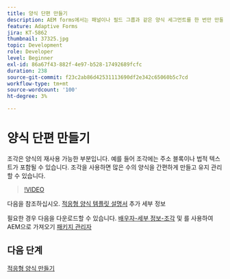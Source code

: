 ```yaml
---
title: 양식 단편 만들기
description: AEM forms에서는 패널이나 필드 그룹과 같은 양식 세그먼트를 한 번만 만들어 적응형 양식에서 재사용할 수 있는 편리한 메커니즘을 제공합니다.
feature: Adaptive Forms
jira: KT-5862
thumbnail: 37325.jpg
topic: Development
role: Developer
level: Beginner
exl-id: 86a67f43-882f-4e97-b528-17492689fcfc
duration: 238
source-git-commit: f23c2ab86d42531113690df2e342c65060b5c7cd
workflow-type: tm+mt
source-wordcount: '100'
ht-degree: 3%

---
```


# 양식 단편 만들기

조각은 양식의 재사용 가능한 부분입니다. 예를 들어 조각에는 주소 블록이나 법적 텍스트가 포함될 수 있습니다. 조각을 사용하면 많은 수의 양식을 간편하게 만들고 유지 관리할 수 있습니다.


>[!VIDEO](https://video.tv.adobe.com/v/37325?quality=12&learn=on)



다음을 참조하십시오. [적응형 양식 템플릿 설명서](https://experienceleague.adobe.com/docs/experience-manager-65/forms/adaptive-forms-basic-authoring/adaptive-form-fragments.html) 추가 세부 정보

필요한 경우 다음을 다운로드할 수 있습니다. [배우자-세부 정보-조각](assets/spouse-details-fragment.zip) 및 를 사용하여 AEM으로 가져오기 [패키지 관리자](http://localhost:4502/crx/packmgr/index.jsp)

## 다음 단계

[적응형 양식 만들기](./create-adaptive-form.md)
